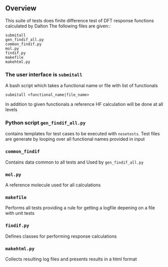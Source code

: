 ## Overview

This suite of tests does finite difference test of DFT response functions calculated by Dalton
The following files are given::

    submitall
    gen_findif_all.py
    common_findif.py
    mol.py
    findif.py
    makefile
    makehtml.py

### The user interface is `submitall`

A bash script which takes a functional name or file with list of functionals

    submitall <functional_name|file_name>

In addition to given functionals a reference HF calculation will be done at all levels

### Python script `gen_findif_all.py`

contains templates for test cases to be executed with `nosetests`.
Test files are generate by looping over all functional names provided in input


### `common_findif`

Contains data common to all tests and Used by `gen_findif_all.py`

### `mol.py`

A reference molecule used for all calculations


### `makefile`
    
Performs all tests providing a rule for getting a logfile depening on a file with unit tests

### `findif.py`

Defines classes for performing response calculations 

### `makehtml.py`

Collects resulting log files and presents results in a html format 


